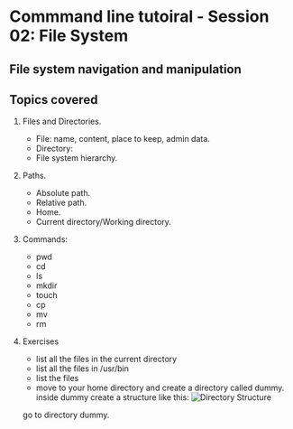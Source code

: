 # Commmand line tutoiral - Session 02: File System
## File system navigation and manipulation

## Topics covered
1. Files and Directories.
	- File: name, content, place to keep, admin data.
	- Directory:
	- File system hierarchy.
2. Paths.
	- Absolute path.
	- Relative path.
	- Home.
	- Current directory/Working directory.
3. Commands:
	- pwd
	- cd
	- ls
	- mkdir
	- touch
	- cp
	- mv
	- rm
	
4. Exercises
	- list all the files in the current directory
	- list all the files in /usr/bin
	- list the files
	- move to your home directory and create a directory called dummy.
		inside dummy create a structure like this:
	![Directory Structure](/s01_dirs.png)

	go to directory dummy.
